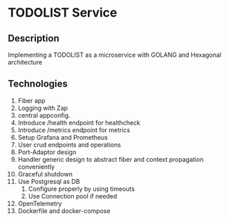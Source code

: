 # TODOLIST Service
## Description
Implementing a TODOLIST as a microservice with GOLANG and Hexagonal architecture

## Technologies
1. Fiber app
2. Logging with Zap
3. central appconfig.
4. Introduce /health endpoint for healthcheck
5. Introduce /metrics endpoint for metrics
6. Setup Grafana and Prometheus
7. User crud endpoints and operations
8. Port-Adaptor design
9. Handler generic design to abstract fiber and context propagation conveniently
10. Graceful shutdown
11. Use Postgresql as DB
    1. Configure properly by using timeouts
    2. Use Connection pool if needed
12. OpenTelemetry
13. Dockerfile and docker-compose
